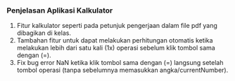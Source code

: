 ### Penjelasan Aplikasi Kalkulator

1. Fitur kalkulator seperti pada petunjuk pengerjaan dalam file pdf yang dibagikan di kelas.
2. Tambahan fitur untuk dapat melakukan perhitungan otomatis ketika melakukan lebih dari satu kali (1x) operasi sebelum klik tombol sama dengan (=).
3. Fix bug error NaN ketika klik tombol sama dengan (=) langsung setelah tombol operasi (tanpa sebelumnya memasukkan angka/currentNumber).